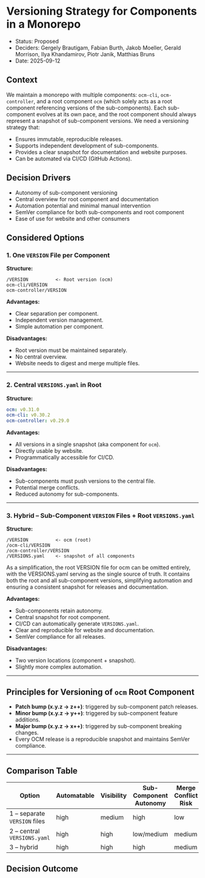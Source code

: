 # Versioning Strategy for Components in a Monorepo

* Status: Proposed
* Deciders: Gergely Brautigam, Fabian Burth, Jakob Moeller, Gerald Morrison, Ilya Khandamirov, Piotr Janik, Matthias Bruns
* Date: 2025-09-12

## Context

We maintain a monorepo with multiple components: `ocm-cli`, `ocm-controller`, and a root component `ocm` (which solely acts as a root component referencing versions of the sub-components). Each sub-component evolves at its own pace, and the root component should always represent a snapshot of sub-component versions. We need a versioning strategy that:

* Ensures immutable, reproducible releases.
* Supports independent development of sub-components.
* Provides a clear snapshot for documentation and website purposes.
* Can be automated via CI/CD (GitHub Actions).

## Decision Drivers

* Autonomy of sub-component versioning
* Central overview for root component and documentation
* Automation potential and minimal manual intervention
* SemVer compliance for both sub-components and root component
* Ease of use for website and other consumers

## Considered Options

### 1. One `VERSION` File per Component

**Structure:**

```
/VERSION          <- Root version (ocm)
ocm-cli/VERSION
ocm-controller/VERSION
```

**Advantages:**

* Clear separation per component.
* Independent version management.
* Simple automation per component.

**Disadvantages:**

* Root version must be maintained separately.
* No central overview.
* Website needs to digest and merge multiple files.

---

### 2. Central `VERSIONS.yaml` in Root

**Structure:**

```yaml
ocm: v0.31.0
ocm-cli: v0.30.2
ocm-controller: v0.29.0
```

**Advantages:**

* All versions in a single snapshot (aka component for `ocm`).
* Directly usable by website.
* Programmatically accessible for CI/CD.

**Disadvantages:**

* Sub-components must push versions to the central file.
* Potential merge conflicts.
* Reduced autonomy for sub-components.

---

### 3. Hybrid – Sub-Component `VERSION` Files + Root `VERSIONS.yaml`

**Structure:**

```
/VERSION          <- ocm (root)
/ocm-cli/VERSION
/ocm-controller/VERSION
/VERSIONS.yaml    <- snapshot of all components
```

As a simplification, the root VERSION file for ocm can be omitted entirely, with the VERSIONS.yaml serving as the single source of truth. It contains both the root and all sub-component versions, simplifying automation and ensuring a consistent snapshot for releases and documentation.

**Advantages:**

* Sub-components retain autonomy.
* Central snapshot for root component.
* CI/CD can automatically generate `VERSIONS.yaml`.
* Clear and reproducible for website and documentation.
* SemVer compliance for all releases.

**Disadvantages:**

* Two version locations (component + snapshot).
* Slightly more complex automation.

---

## Principles for Versioning of `ocm` Root Component

* **Patch bump (x.y.z → z++)**: triggered by sub-component patch releases.
* **Minor bump (x.y.z → y++)**: triggered by sub-component feature additions.
* **Major bump (x.y.z → x++)**: triggered by sub-component breaking changes.
* Every OCM release is a reproducible snapshot and maintains SemVer compliance.

---

## Comparison Table

| Option                       | Automatable | Visibility | Sub-Component Autonomy | Merge Conflict Risk |
| ---------------------------- | ----------- | ---------- | ---------------------- | ------------------- |
| 1 – separate `VERSION` files | high        | medium     | high                   | low                 |
| 2 – central `VERSIONS.yaml`  | high        | high       | low/medium             | medium              |
| 3 – hybrid                   | high        | high       | high                   | medium              |

## Decision Outcome
